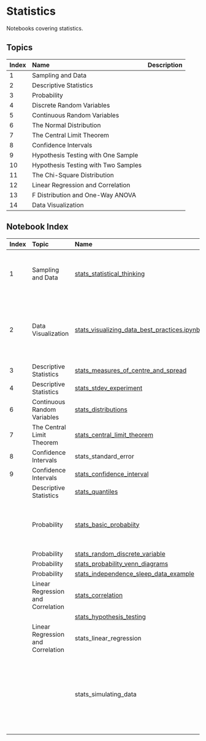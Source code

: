 # Statistics
Notebooks covering statistics.

## Topics

|Index|Name|Description|
|:----|:----|:----|
|1|Sampling and Data||
|2|Descriptive Statistics||
|3|Probability||
|4|Discrete Random Variables||
|5|Continuous Random Variables||
|6|The Normal Distribution||
|7|The Central Limit Theorem||
|8|Confidence Intervals||
|9|Hypothesis Testing with One Sample||
|10|Hypothesis Testing with Two Samples||
|11|The Chi-Square Distribution||
|12|Linear Regression and Correlation||
|13|F Distribution and One-Way ANOVA||
|14|Data Visualization||

## Notebook Index


|Index|Topic|Name|Description|
|:----|:----|:----|:----|
|1|Sampling and Data|[stats_statistical_thinking](michalszczecinski/data-driven-notebooks/blob/master/statistics/stats_statistical_thinking.ipynb) | Presentation of basis concepts from stats in intuitive manner.|
|2|Data Visualization|[stats_visualizing_data_best_practices.ipynb](https://colab.research.google.com/drive/1NV2w0UL_5Ya_SJYCRCBewg3Tgc_UZOJ4)|Best practices, tips and thinks to look out for when dealding with data visualizations.|
|3|Descriptive Statistics|[stats_measures_of_centre_and_spread](https://colab.research.google.com/drive/1R1nlzT1HtU7BXfgBkp-_cXH2SldNvVBJ)||
|4|Descriptive Statistics|[stats_stdev_experiment](https://colab.research.google.com/drive/1xh4v5OZ0sXlFo13_rbuT-djNAfH9bSMk#scrollTo=FC532KQbCXDg)||
|6|Continuous Random Variables|[stats_distributions](https://colab.research.google.com/drive/1DnalE5bgw158PU8Tb_RtDtUuWBEVxQy4)||
|7|The Central Limit Theorem|[stats_central_limit_theorem](https://colab.research.google.com/drive/1elV-SDO90qoOBMAjurr9ELFZU-RPwWHa)||
|8|Confidence Intervals|stats_standard_error||
|9|Confidence Intervals|[stats_confidence_interval](https://colab.research.google.com/drive/1ZVR9CSoLeoO_P9UY-B59U-6NBkzJt9lb?usp=sharing)||
||Descriptive Statistics|[stats_quantiles](https://colab.research.google.com/drive/1M-dthy4apKsK1nHPDnlIqFTjbc7GjXZd)||
||Probability|[stats_basic_probabiity](https://colab.research.google.com/drive/1COe2kxqXBAQEg7Ac0-FanqwXJcpwVGj-)|TODO: need to consolidate more notebooks on basic probability|
||Probability|[stats_random_discrete_variable](https://colab.research.google.com/drive/1xbhZbYMBnbVR-uSjiB5xFrYB27Ftrfny)||
||Probability|[stats_probability_venn_diagrams](https://colab.research.google.com/drive/1zDiilRzk7hvEZbDcQbIDWHiRuXCCRPeR)||
||Probability|[stats_independence_sleep_data_example](https://colab.research.google.com/drive/11Jy8vtc9dfu0JnPyUA7zmrqym3dMXUFw)||
||Linear Regression and Correlation|[stats_correlation](https://colab.research.google.com/drive/1HrHNmtdCWABEUtZ3RijMDkEICV0T1Can)||
|||[stats_hypothesis_testing](https://colab.research.google.com/drive/1qvxeyHgY1AD8EmWc9jF0NA6s4cbpQcKD)||
||Linear Regression and Correlation|stats_linear_regression||
|||stats_simulating_data|Snippets, theory and helper functions for creating synthetic datasets with specified statistical properties|

